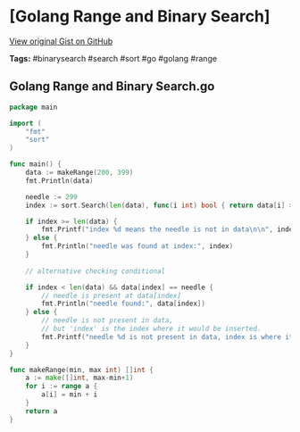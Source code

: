 # [Golang Range and Binary Search] 

[View original Gist on GitHub](https://gist.github.com/Integralist/94136fe04af40f5e9c53f0f746d4fb6e)

**Tags:** #binarysearch #search #sort #go #golang #range

## Golang Range and Binary Search.go

```go
package main

import (
	"fmt"
	"sort"
)

func main() {
	data := makeRange(200, 399)
	fmt.Println(data)

	needle := 299
	index := sort.Search(len(data), func(i int) bool { return data[i] >= needle })

	if index >= len(data) {
		fmt.Printf("index %d means the needle is not in data\n\n", index)
	} else {
		fmt.Println("needle was found at index:", index)	
	}
	
	// alternative checking conditional

	if index < len(data) && data[index] == needle {
		// needle is present at data[index]
		fmt.Println("needle found:", data[index])
	} else {
		// needle is not present in data,
		// but 'index' is the index where it would be inserted.
		fmt.Printf("needle %d is not present in data, index is where it would be inserted: %d\n", needle, index)
	}
}

func makeRange(min, max int) []int {
	a := make([]int, max-min+1)
	for i := range a {
		a[i] = min + i
	}
	return a
}
```

